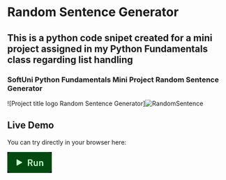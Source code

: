 # Random Sentence Generator
## This is a python code snipet created for a mini project assigned in my Python Fundamentals class regarding list handling
### SoftUni Python Fundamentals Mini Project Random Sentence Generator



![Project title logo Random Sentence Generator]![RandomSentence](https://github.com/Kamend1/PY-fundamentals_random_sentence_generator_SoftUni_miniproject_kamen_dimitrov/assets/142220912/be4c1d34-cbf1-4e26-ad57-0712e2dd3b91)



## Live Demo
You can try directly in your browser here:

[![Play Button](https://github.com/Kamend1/PY-fundamentals_random_sentence_generator_SoftUni_miniproject_kamen_dimitrov/raw/main/Screenshot%202023-10-11%20at%2011-47-01%20Random%20Sentence%20Generator%20Mini%20Project.png)](https://replit.com/@kamendd/Random-Sentence-Generator-Mini-Project#main.py)
